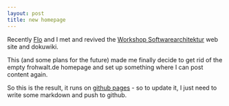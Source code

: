 ```yaml
---
layout: post
title: new homepage
---
```


Recently [Flo](http://florian.sesser.at/) and I met and revived the
[Workshop Softwarearchitektur](https://workshop-softwarearchitektur.de) web site and dokuwiki.

This (and some plans for the future) made me finally decide to get rid of the empty frohwalt.de homepage
and set up something where I can post content again.

So this is the result, it runs on [github pages](https://pages.github.com/) - so to update it, I just need to
write some markdown and push to github.

